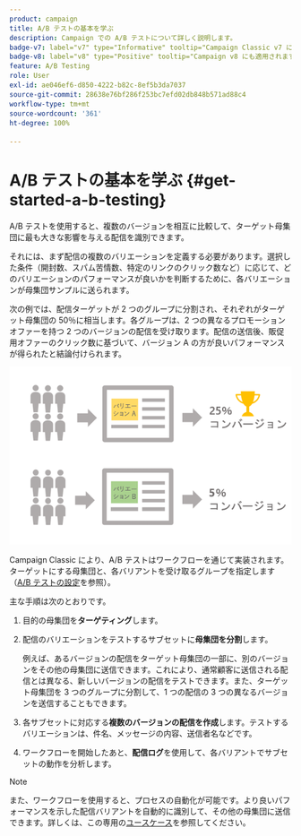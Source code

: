 ```yaml
---
product: campaign
title: A/B テストの基本を学ぶ
description: Campaign での A/B テストについて詳しく説明します。
badge-v7: label="v7" type="Informative" tooltip="Campaign Classic v7 に適用されます"
badge-v8: label="v8" type="Positive" tooltip="Campaign v8 にも適用されます"
feature: A/B Testing
role: User
exl-id: ae046ef6-d850-4222-b82c-8ef5b3da7037
source-git-commit: 28638e76bf286f253bc7efd02db848b571ad88c4
workflow-type: tm+mt
source-wordcount: '361'
ht-degree: 100%

---
```


# A/B テストの基本を学ぶ {#get-started-a-b-testing}


A/B テストを使用すると、複数のバージョンを相互に比較して、ターゲット母集団に最も大きな影響を与える配信を識別できます。

それには、まず配信の複数のバリエーションを定義する必要があります。選択した条件（開封数、スパム苦情数、特定のリンクのクリック数など）に応じて、どのバリエーションのパフォーマンスが良いかを判断するために、各バリエーションが母集団サンプルに送られます。

次の例では、配信ターゲットが 2 つのグループに分割され、それぞれがターゲット母集団の 50％に相当します。各グループは、2 つの異なるプロモーションオファーを持つ 2 つのバージョンの配信を受け取ります。配信の送信後、販促用オファーのクリック数に基づいて、バージョン A の方が良いパフォーマンスが得られたと結論付けられます。

![](assets/a-b-testing-schema.png)

Campaign Classic により、A/B テストはワークフローを通じて実装されます。ターゲットにする母集団と、各バリアントを受け取るグループを指定します（[A/B テストの設定](configuring-a-b-testing.md)を参照）。

主な手順は次のとおりです。

1. 目的の母集団を&#x200B;**ターゲティング**&#x200B;します。
1. 配信のバリエーションをテストするサブセットに&#x200B;**母集団を分割**&#x200B;します。

   例えば、あるバージョンの配信をターゲット母集団の一部に、別のバージョンをその他の母集団に送信できます。これにより、通常顧客に送信される配信とは異なる、新しいバージョンの配信をテストできます。また、ターゲット母集団を 3 つのグループに分割して、1 つの配信の 3 つの異なるバージョンを送信することもできます。

1. 各サブセットに対応する&#x200B;**複数のバージョンの配信を作成**&#x200B;します。テストするバリエーションは、件名、メッセージの内容、送信者名などです。
1. ワークフローを開始したあと、**配信ログ**&#x200B;を使用して、各バリアントでサブセットの動作を分析します。

>[!NOTE]
>
>また、ワークフローを使用すると、プロセスの自動化が可能です。より良いパフォーマンスを示した配信バリアントを自動的に識別して、その他の母集団に送信できます。詳しくは、この専用の[ユースケース](a-b-testing-use-case.md)を参照してください。
